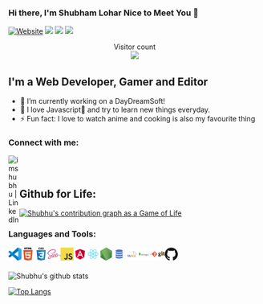 ### Hi there, I'm Shubham Lohar Nice to Meet You 👋

[![Website](https://img.shields.io/website?label=CodePen&style=for-the-badge&url=https%3A%2F%2Fcodepen.io%2Fimshubhu)](https://codepen.io/imshubhu)
<img src="https://img.shields.io/badge/gmail-%23D14836.svg?&style=for-the-badge&logo=gmail&logoColor=white&url=techshubhu@gmail.com" />
<img src="https://img.shields.io/badge/linkedin-%230077B5.svg?&style=for-the-badge&logo=linkedin&logoColor=white" />
<img src="https://img.shields.io/badge/medium-%2312100E.svg?&style=for-the-badge&logo=medium&logoColor=white" />
<p align="center"> 
  Visitor count<br>
  <img src="https://profile-counter.glitch.me/imshubhu/count.svg" />
</p>

## I'm a Web Developer, Gamer and Editor
- 🔭 I’m currently working on a DayDreamSoft!
- 🌱 I love Javascript🥰 and try to learn new things everyday. 
- ⚡ Fun fact: I love to watch anime and cooking is also my favourite thing 

### Connect with me:

[<img align="left" alt="imshubhu | LinkedIn" width="22px" src="https://cdn.jsdelivr.net/npm/simple-icons@v3/icons/linkedin.svg" />][linkedin]

<br />
<br/>

## Github for Life:
[![Shubhu's contribution graph as a Game of Life](https://github4life.herokuapp.com/imshubhu.gif)](https://github4life.herokuapp.com/imshubhu)

### Languages and Tools:

[<img align="left" alt="Visual Studio Code" width="26px" src="https://raw.githubusercontent.com/github/explore/80688e429a7d4ef2fca1e82350fe8e3517d3494d/topics/visual-studio-code/visual-studio-code.png" />][linkedin]
[<img align="left" alt="HTML5" width="26px" src="https://raw.githubusercontent.com/github/explore/80688e429a7d4ef2fca1e82350fe8e3517d3494d/topics/html/html.png" />][linkedin]
[<img align="left" alt="CSS3" width="26px" src="https://raw.githubusercontent.com/github/explore/80688e429a7d4ef2fca1e82350fe8e3517d3494d/topics/css/css.png" />][linkedin]
[<img align="left" alt="Sass" width="26px" src="https://raw.githubusercontent.com/github/explore/80688e429a7d4ef2fca1e82350fe8e3517d3494d/topics/sass/sass.png" />][linkedin]
[<img align="left" alt="JavaScript" width="26px" src="https://raw.githubusercontent.com/github/explore/80688e429a7d4ef2fca1e82350fe8e3517d3494d/topics/javascript/javascript.png" />][linkedin]
[<img align="left" alt="JavaScript" width="26px" src="https://raw.githubusercontent.com/github/explore/80688e429a7d4ef2fca1e82350fe8e3517d3494d/topics/angular/angular.png" />][linkedin]
[<img align="left" alt="React" width="26px" src="https://raw.githubusercontent.com/github/explore/80688e429a7d4ef2fca1e82350fe8e3517d3494d/topics/react/react.png" />][linkedin]
[<img align="left" alt="Node.js" width="26px" src="https://raw.githubusercontent.com/github/explore/80688e429a7d4ef2fca1e82350fe8e3517d3494d/topics/nodejs/nodejs.png" />][linkedin]
[<img align="left" alt="SQL" width="26px" src="https://raw.githubusercontent.com/github/explore/80688e429a7d4ef2fca1e82350fe8e3517d3494d/topics/sql/sql.png" />][linkedin]
[<img align="left" alt="MySQL" width="26px" src="https://raw.githubusercontent.com/github/explore/80688e429a7d4ef2fca1e82350fe8e3517d3494d/topics/mysql/mysql.png" />][linkedin]
[<img align="left" alt="MongoDB" width="26px" src="https://raw.githubusercontent.com/github/explore/80688e429a7d4ef2fca1e82350fe8e3517d3494d/topics/mongodb/mongodb.png" />][linkedin]
[<img align="left" alt="Git" width="26px" src="https://raw.githubusercontent.com/github/explore/80688e429a7d4ef2fca1e82350fe8e3517d3494d/topics/git/git.png" />][linkedin]
[<img align="left" alt="GitHub" width="26px" src="https://raw.githubusercontent.com/github/explore/78df643247d429f6cc873026c0622819ad797942/topics/github/github.png" />][linkedin]

<br />
<br />


![Shubhu's github stats](https://github-readme-stats.vercel.app/api?username=imshubhu&show_icons=true&theme=dracula)

[![Top Langs](https://github-readme-stats.vercel.app/api/top-langs/?username=imshubhu&layout=compact)](https://github.com/imshubhu/github-readme-stats)
<br />

[website]: https://codepen.io/imshubhu
[linkedin]: https://linkedin.com/in/shubham-lohar-467531161

